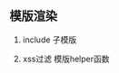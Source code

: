 <!--
 * @Descripttion: 
 * @version: 
 * @Author: zhangpeng
 * @Date: 2020-12-18 20:59:16
 * @LastEditors: zhangpeng
 * @LastEditTime: 2020-12-18 21:00:16
-->
## 模版渲染

1. include 子模版

2. xss过滤 模版helper函数